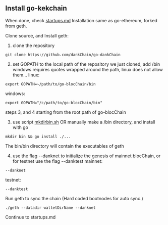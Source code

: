 ## Install go-kekchain
When done, check [startups.md](https://github.com/dankChain/go-dankChain/blob/main/startups.md) 
Installation same as go-ethereum, forked from geth.

Clone source, and Install geth:
1) clone the repository
``` 
git clone https://github.com/dankChain/go-dankChain
```

2) set GOPATH to the local path of the repository we just cloned, add /bin 
windows requires quotes wrapped around the path, linux does not allow them...
linux:
```
export GOPATH=~/path/to/go-blocChain/bin
```
windows: 
```
export GOPATH="/c/path/to/go-blocChain/bin"
```

steps 3, and 4 starting from the root path of go-blocChain 

3) use script [mkdirbin.sh](https://github.com/bloc-Chain/go-blocChain/blob/published/mkdirbin.sh)
OR
manually make a /bin directory, and install with go 
```
mkdir bin && go install ./...
```
The bin/bin directory will contain the executables of geth

4) use the flag --danknet to initialize the genesis of mainnet blocChain, or for testnet use the flag --danktest
mainnet: 
```
--danknet
```
testnet: 
```
--danktest
```

Run geth to sync the chain (Hard coded bootnodes for auto sync.)
```
./geth --datadir walletDirName --danknet
```

Continue to startups.md
